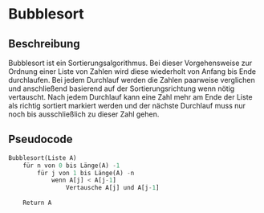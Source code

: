 # Bubblesort
## Beschreibung

Bubblesort ist ein Sortierungsalgorithmus. Bei dieser Vorgehensweise zur Ordnung einer Liste von Zahlen wird diese wiederholt von Anfang bis Ende durchlaufen. Bei jedem Durchlauf werden die Zahlen paarweise verglichen und anschließend basierend auf der Sortierungsrichtung wenn nötig vertauscht. Nach jedem Durchlauf kann eine Zahl mehr am Ende der Liste als richtig sortiert markiert werden und der nächste Durchlauf muss nur noch bis ausschließlich zu dieser Zahl gehen.

## Pseudocode

```python
Bubblesort(Liste A)
    für n von 0 bis Länge(A) -1
        für j von 1 bis Länge(A) -n
            wenn A[j] < A[j-1]
                Vertausche A[j] und A[j-1]
    
    Return A
```